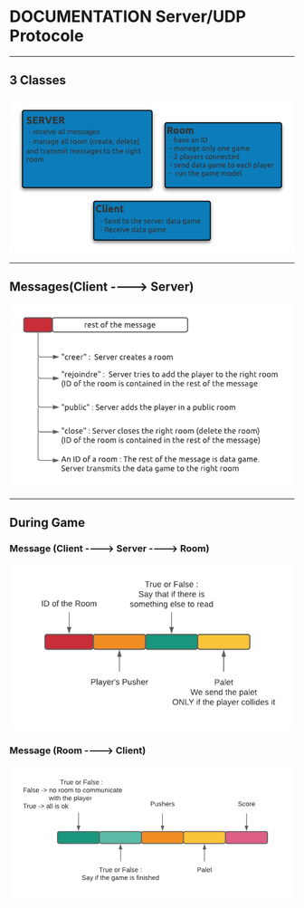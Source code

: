 # DOCUMENTATION Server/UDP Protocole

-----------------

## 3 Classes

![Server1](Projet/ressources/ressources-doc-server/server1.png)

-----------------

## Messages(Client ----> Server)

![Server2](Projet/ressources/ressources-doc-server/server2.png)

-----------------

## During Game

### Message (Client ----> Server ----> Room)

![Server3](Projet/ressources/ressources-doc-server/server3.png)

### Message (Room ----> Client)

![Server4](Projet/ressources/ressources-doc-server/server4.png)